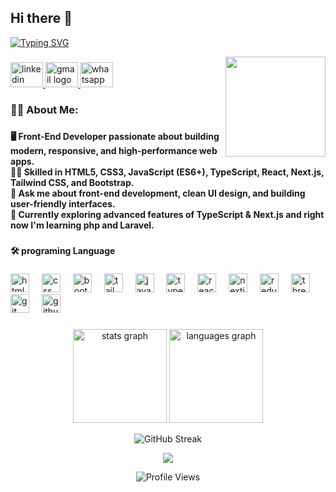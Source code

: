 ## Hi there 👋
[![Typing SVG](https://readme-typing-svg.demolab.com?font=Fira+Code&size=22&pause=1000&color=36BCF7&center=true&vCenter=true&width=500&lines=Hi+%F0%9F%91%8B%2C+I'm+Boula+Ayman;Front-End+Developer;Building+with+React+%26+Next.js;Passionate+about+UI%2FUX+%26+Web+Apps)](https://git.io/typing-svg)

<img align="right" height="160" src="https://media1.giphy.com/media/v1.Y2lkPTc5MGI3NjExbWx3ZHo2Y2FvZnMxdXhnZTh6MTlldTluNnF3bTFxZXBlYzFrN3R4dyZlcD12MV9pbnRlcm5hbF9naWZfYnlfaWQmY3Q9Zw/26tn33aiTi1jkl6H6/giphy.gif"  />

###



###

<div align="left">
  <!-- LinkedIn -->
  <a href="https://www.linkedin.com/in/boula-ayman-3a86581b0" target="_blank">
    <img src="https://raw.githubusercontent.com/maurodesouza/profile-readme-generator/master/src/assets/icons/social/linkedin/default.svg" width="52" height="40" alt="linkedin logo"  />
  </a>

  <!-- Gmail (mailto:) -->
  <a href="mailto:boulaaymanzaher@gmail.com" target="_blank">
    <img src="https://raw.githubusercontent.com/maurodesouza/profile-readme-generator/master/src/assets/icons/social/gmail/default.svg" width="52" height="40" alt="gmail logo"  />
  </a>

  <!-- WhatsApp (with phone number) -->
  <a href="https://wa.me/201201366367" target="_blank">
    <img src="https://raw.githubusercontent.com/maurodesouza/profile-readme-generator/master/src/assets/icons/social/whatsapp/default.svg" width="52" height="40" alt="whatsapp logo"  />
  </a>
</div>

###

<h3 align="left">👩‍💻  About Me:</h3>

###
<h4 align="left">🖥️ Front-End Developer passionate about building modern, responsive, and high-performance web apps.<br>👨‍💻 Skilled in HTML5, CSS3, JavaScript (ES6+), TypeScript, React, Next.js, Tailwind CSS, and Bootstrap.<br>💬 Ask me about front-end development, clean UI design, and building user-friendly interfaces.<br>🚀 Currently exploring advanced features of TypeScript & Next.js and right now I'm learning php and Laravel.</h6>

###

<h4 align="left">🛠 programing Language</h4>

###

<div align="left">
  <img src="https://cdn.jsdelivr.net/gh/devicons/devicon/icons/html5/html5-original.svg" height="30" alt="html5 logo"  />
  <img width="12" />
  <img src="https://cdn.jsdelivr.net/gh/devicons/devicon/icons/css3/css3-original.svg" height="30" alt="css logo"  />
  <img width="12" />
  <img src="https://cdn.simpleicons.org/bootstrap/7952B3" height="30" alt="bootstrap logo"  />
  <img width="12" />
  <img src="https://cdn.jsdelivr.net/gh/devicons/devicon/icons/tailwindcss/tailwindcss-original-wordmark.svg" height="30" alt="tailwindcss logo"  />
  <img width="12" />
  <img src="https://cdn.jsdelivr.net/gh/devicons/devicon/icons/javascript/javascript-original.svg" height="30" alt="javascript logo"  />
  <img width="12" />
  <img src="https://cdn.jsdelivr.net/gh/devicons/devicon/icons/typescript/typescript-original.svg" height="30" alt="typescript logo"  />
  <img width="12" />
  <img src="https://cdn.jsdelivr.net/gh/devicons/devicon/icons/react/react-original.svg" height="30" alt="react logo"  />
  <img width="12" />
  <img src="https://cdn.jsdelivr.net/gh/devicons/devicon/icons/nextjs/nextjs-original.svg" height="30" alt="nextjs logo"  />
  <img width="12" />
  <img src="https://cdn.jsdelivr.net/gh/devicons/devicon/icons/redux/redux-original.svg" height="30" alt="redux logo"  />
  <img width="12" />
  <img src="https://cdn.jsdelivr.net/gh/devicons/devicon/icons/threejs/threejs-original.svg" height="30" alt="threejs logo"  />
  <img width="12" />
  <img src="https://cdn.simpleicons.org/git/F05032" height="30" alt="git logo"  />
  <img width="12" />
  <img src="https://cdn.simpleicons.org/github/181717" height="30" alt="github logo"  />
</div>


###

<div align="center">
  <img src="https://github-readme-stats.vercel.app/api?username=Boula-Ayman&hide_title=false&hide_rank=false&show_icons=true&include_all_commits=true&count_private=true&disable_animations=false&theme=dracula&locale=en&hide_border=false&order=1" height="150" alt="stats graph"  />
  <img src="https://github-readme-stats.vercel.app/api/top-langs?username=Boula-Ayman&locale=en&hide_title=false&layout=compact&card_width=320&langs_count=5&theme=dracula&hide_border=false&order=2" height="150" alt="languages graph"  />
</div>

<p align="center">
  <img src="https://github-readme-streak-stats.herokuapp.com?user=Boula-Ayman&theme=dracula&hide_border=false" alt="GitHub Streak" />
</p>

<p align="center">
  <img src="https://github-profile-trophy.vercel.app/?username=Boula-Ayman&theme=dracula&no-frame=true&no-bg=true&margin-w=15&margin-h=15" />
</p>

<p align="center">
  <img src="https://komarev.com/ghpvc/?username=Boula-Ayman&label=Profile%20views&color=36BCF7&style=flat" alt="Profile Views" />
</p>


